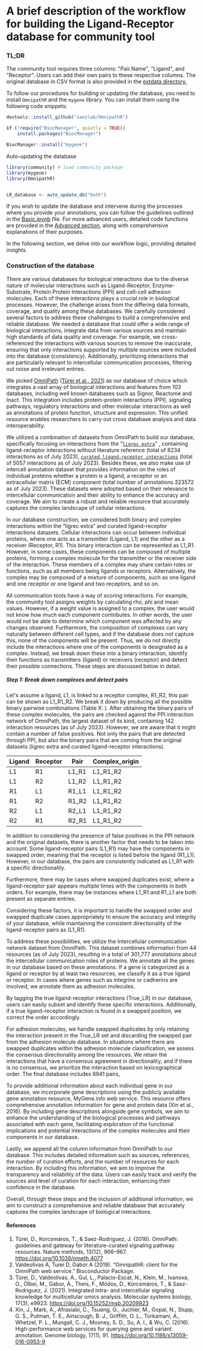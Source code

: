 A brief description of the workflow for building the Ligand-Receptor database for community tool
========

### TL;DR
The community tool requires three columns: "Pair.Name", "Ligand", and "Receptor". Users can add their own pairs to these respective columns. The original database in CSV format is also provided in the [extdata directory.](https://github.com/SoloveyMaria/community/tree/main/extdata)

To follow our procedures for building or updating the database, you need to install `OmnipathR` and the `mygene` library. You can install them using the following code snippets: 

```R 
devtools::install_github("saezlab/OmnipathR")
```

```R 
if (!require("BiocManager", quietly = TRUE))
    install.packages("BiocManager")

BiocManager::install("mygene")
```

Auto-updating the database

```R 
library(community) # load community package
library(mygene)
library(OmnipathR)


LR_database <- auto_update_db("both") 
```

If you wish to update the database and intervene during the processes where you provide your annotations, you can follow the guidelines outlined in the [Basic.ipynb](./Basic.ipynb) file. For more advanced users, detailed code functions are provided in the [Advanced section](Advanced.ipynb), along with comprehensive explanations of their purposes.

In the following section, we delve into our workflow logic, providing detailed insights.

### Construction of the database

There are various databases for biological interactions due to the diverse nature of molecular interactions such as Ligand-Receptor, Enzyme-Substrate, Protein Protein Interactions (PPI) and cell-cell adhesion molecules. Each of these interactions plays a crucial role in biological processes. However, the challenge arises from the differing data formats, coverage, and quality among these databases. We carefully considered several factors to address these challenges to build a comprehensive and reliable database. We needed a database that could offer a wide range of biological interactions, integrate data from various sources and maintain high standards of data quality and coverage. For example, we cross-referenced the interactions with various sources to remove the inaccurate, ensuring that only interactions supported by multiple sources were included into the database (consistency). Additionally, prioritizing interactions that are particularly relevant to intercellular communication processes, filtering out noise and irrelevant entries. 

We picked [OmniPath](https://omnipathdb.org/) ([Türei et al., 2021](https://www.embopress.org/doi/full/10.15252/msb.20209923)) as our database of choice which integrates a vast array of biological interactions and features from 103 databases, including well known databases such as Signor, Reactome and Inact. This integration includes protein-protein interactions (PPI), signaling pathways, regulatory interactions and other molecular interactions as well as annotations of protein function, structure and expression. This unified resource enables researchers to carry out cross database analysis and data interoperability. 

We utilized a combination of datasets from OmniPath to build our database, specifically focusing on interactions from the “[`ligrec extra`](https://r.omnipathdb.org/reference/import_ligrecextra_interactions.html)” , containing ligand-receptor interactions without literature reference (total of 8234 interactions as of July 2023), [`curated ligand-receptor interactions`](https://r.omnipathdb.org/reference/curated_ligand_receptor_interactions.html) (total of 5057 interactions as of July 2023). Besides these, we also make use of intercell annotation dataset that provides information on the roles of individual proteins whether a protein is a ligand, a receptor or an extracellular matrix (ECM) component (total number of annotations 323572 as of July 2023). These datasets were adopted based on their relevance to intercellular communication and their ability to enhance the accuracy and coverage. We aim to create a robust and reliable resource that accurately captures the complex landscape of cellular interactions. 

In our database construction, we considered both binary and complex interactions within the “ligrec extra” and curated ligand-receptor interactions datasets. Cellular interactions can occur between individual proteins, where one acts as a transmitter (Ligand, L1) and the other as a receiver (Receptor, R1). This binary interaction can be represented as L1_R1. However, in some cases, these components can be composed of multiple proteins, forming a complex molecule for the transmitter or the receiver side of the interaction. These members of a complex may share certain roles or functions, such as all members being ligands or receptors. Alternatively, the complex may be composed of a mixture of components, such as one ligand and one receptor or one ligand and two receptors, and so on. 

All communication tools have a way of scoring interactions. For example, the community tool assigns weights by calculating rho, phi and mean values. However, if a weight value is assigned to a complex, the user would not know how much each component contributes. In other words, the user would not be able to determine which component was affected by any changes observed. Furthermore, the composition of complexes can vary naturally between different cell types, and if the database does not capture this, none of the components will be present. Thus, we do not directly include the interactions where one of the components is designated as a complex. Instead, we break down these into a binary interaction, identify their functions as transmitters (ligand) or receivers (receptor) and detect their possible connections. These steps are discussed below in detail. 

##### Step 1: Break down complexes and detect pairs

Let's assume a ligand, L1, is linked to a receptor complex, R1_R2, this pair can be shown as L1_R1_R2. We break it down by producing all the possible binary pairwise combinations (Table X: ). After obtaining the binary pairs of these complex molecules, the pairs are checked against the PPI interaction network of OmniPath, the largest dataset of its kind, containing 142 interaction resources (as of July 2023).  However, we are aware that it might contain a number of false positives. Not only the pairs that are detected through PPI, but also the binary pairs that are coming from the original datasets (ligrec extra and curated ligand-receptor interactions).


| Ligand | Receptor | Pair  | Complex_origin |
|--------|----------|-------|----------------|
| L1     | R1       | L1_R1 | L1_R1_R2       |
| L1     | R2       | L1_R2 | L1_R1_R2       |
| R1     | L1       | R1_L1 | L1_R1_R2       |
| R1     | R2       | R1_R2 | L1_R1_R2       |
| R2     | L1       | R2_L1 | L1_R1_R2       |
| R2     | R1       | R2_R1 | L1_R1_R2       |

In addition to considering the presence of false positives in the PPI network and the original datasets, there is another factor that needs to be taken into account. Some ligand-receptor pairs (L1_R1) may have the components in swapped order, meaning that the receptor is listed before the ligand (R1_L1). However, in our database, the pairs are consistently indicated as L1_R1 with a specific directionality. 

Furthermore, there may be cases where swapped duplicates exist, where a ligand-receptor pair appears multiple times with the components in both orders. For example, there may be instances where L1_R1 and R1_L1 are both present as separate entries. 


Considering these factors, it is important to handle the swapped order and swapped duplicate cases appropriately to ensure the accuracy and integrity of your database, while maintaining the consistent directionality of the ligand-receptor pairs as (L1_R1).



To address these possibilities, we utilize the Intercellular communication network dataset from OmniPath. This dataset combines information from 44 resources (as of July 2023), resulting in a total of 301,777 annotations about the intercellular communication roles of proteins. We annotate all the genes in our database based on these annotations. If a gene is categorized as a ligand or receptor by at least two resources, we classify it as a true ligand or receptor. In cases where genes such as integrins or cadherins are involved, we annotate them as adhesion molecules.

By tagging the true ligand-receptor interactions (True_LR) in our database, users can easily subset and identify these specific interactions. Additionally, if a true ligand-receptor interaction is found in a swapped position, we correct the order accordingly.

For adhesion molecules, we handle swapped duplicates by only retaining the interaction present in the True_LR set and discarding the swapped pair from the adhesion molecule database. In situations where there are swapped duplicates within the adhesion molecule classification, we assess the consensus directionality among the resources. We retain the interactions that have a consensus agreement in directionality, and if there is no consensus, we prioritize the interaction based on lexicographical order. The final database includes 6941 pairs, 

To provide additional information about each individual gene in our database, we incorporate gene descriptions using the publicly available gene annotation resource, MyGene.info web service. This resource offers comprehensive annotation information for gene and protein data (Xin et al., 2016). By including gene descriptions alongside gene symbols, we aim to enhance the understanding of the biological processes and pathways associated with each gene, facilitating exploration of the functional implications and potential interactions of the complex molecules and their components in our database.

Lastly, we append all the column information from OmniPath to our database. This includes detailed information such as sources, references, the number of curation efforts, and the number of resources for each interaction. By including this information, we aim to improve the transparency and reliability of the data. Users can easily track and verify the sources and level of curation for each interaction, enhancing their confidence in the database.


Overall, through these steps and the inclusion of additional information, we aim to construct a comprehensive and reliable database that accurately captures the complex landscape of biological interactions.


#### References
1. Türei, D., Korcsmáros, T., & Saez-Rodriguez, J. (2016). OmniPath: guidelines and gateway for literature-curated signaling pathway resources. Nature methods, 13(12), 966–967. https://doi.org/10.1038/nmeth.4077
2. Valdeolivas A, Turei D, Gabor A (2019). “OmnipathR: client for the OmniPath web service.” Bioconductor Package.
3. Türei, D., Valdeolivas, A., Gul, L., Palacio-Escat, N., Klein, M., Ivanova, O., Ölbei, M., Gábor, A., Theis, F., Módos, D., Korcsmáros, T., & Saez-Rodriguez, J. (2021). Integrated intra- and intercellular signaling knowledge for multicellular omics analysis. Molecular systems biology, 17(3), e9923. https://doi.org/10.15252/msb.20209923
4. Xin, J., Mark, A., Afrasiabi, C., Tsueng, G., Juchler, M., Gopal, N., Stupp, G. S., Putman, T. E., Ainscough, B. J., Griffith, O. L., Torkamani, A., Whetzel, P. L., Mungall, C. J., Mooney, S. D., Su, A. I., & Wu, C. (2016). High-performance web services for querying gene and variant annotation. Genome biology, 17(1), 91. https://doi.org/10.1186/s13059-016-0953-9
